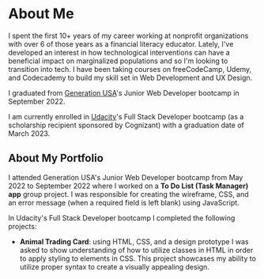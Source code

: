 # About Me
I spent the first 10+ years of my career working at nonprofit organizations with over 6 of those years as a financial literacy educator. Lately, I've developed an interest in how technological interventions can have a beneficial impact on marginalized populations and so I'm looking to transition into tech. I have been taking courses on freeCodeCamp, Udemy, and Codecademy to build my skill set in Web Development and UX Design. 

I graduated from [Generation USA](usa.generation.org)'s Junior Web Developer bootcamp in September 2022.

I am currently enrolled in [Udacity](https://www.udacity.com/course/full-stack-web-developer-nanodegree--nd0044)'s Full Stack Developer bootcamp (as a scholarship recipient sponsored by Cognizant) with a graduation date of March 2023.

## About My Portfolio
I attended Generation USA's Junior Web Developer bootcamp from May 2022 to September 2022 where I worked on a **To Do List (Task Manager) app** group project. I was responsible for creating the wireframe, CSS, and an error message (when a required field is left blank) using JavaScript.

In Udacity's Full Stack Developer bootcamp I completed the following projects:

- **Animal Trading Card**: using HTML, CSS, and a design prototype I was asked to show understanding of how to utilize classes in HTML in order to apply styling to elements in CSS. This project showcases my ability to utilize proper syntax to create a visually appealing design.
